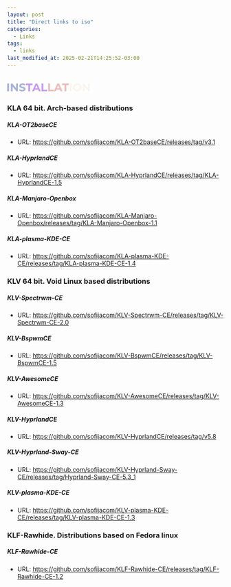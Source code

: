 ```yaml
---
layout: post
title: "Direct links to iso"
categories:
  - Links
tags:
  - links
last_modified_at: 2025-02-21T14:25:52-03:00
---
```


<a id="installation"></a>  
<img src="/assets/images/Installation.gif" height="auto" width="200"/>


### KLA 64 bit. Arch-based distributions 

##### KLA-OT2baseCE
- URL: <https://github.com/sofijacom/KLA-OT2baseCE/releases/tag/v3.1>

##### KLA-HyprlandCE
- URL: <https://github.com/sofijacom/KLA-HyprlandCE/releases/tag/KLA-HyprlandCE-1.5>

##### KLA-Manjaro-Openbox
- URL: <https://github.com/sofijacom/KLA-Manjaro-Openbox/releases/tag/KLA-Manjaro-Openbox-1.1>

##### KLA-plasma-KDE-CE
- URL: <https://github.com/sofijacom/KLA-plasma-KDE-CE/releases/tag/KLA-plasma-KDE-CE-1.4>


### KLV 64 bit. Void Linux based distributions

##### KLV-Spectrwm-CE
- URL: <https://github.com/sofijacom/KLV-Spectrwm-CE/releases/tag/KLV-Spectrwm-CE-2.0>

##### KLV-BspwmCE
- URL: <https://github.com/sofijacom/KLV-BspwmCE/releases/tag/KLV-BspwmCE-1.5>

##### KLV-AwesomeCE
- URL: <https://github.com/sofijacom/KLV-AwesomeCE/releases/tag/KLV-AwesomeCE-1.3>

##### KLV-HyprlandCE
- URL: <https://github.com/sofijacom/KLV-HyprlandCE/releases/tag/v5.8>

##### KLV-Hyprland-Sway-CE
- URL: <https://github.com/sofijacom/KLV-Hyprland-Sway-CE/releases/tag/Hyprland-Sway-CE-5.3_1>

##### KLV-plasma-KDE-CE
- URL: <https://github.com/sofijacom/KLV-plasma-KDE-CE/releases/tag/KLV-plasma-KDE-CE-1.3>


### KLF-Rawhide. Distributions based on Fedora linux

##### KLF-Rawhide-CE
- URL: <https://github.com/sofijacom/KLF-Rawhide-CE/releases/tag/KLF-Rawhide-CE-1.2>

